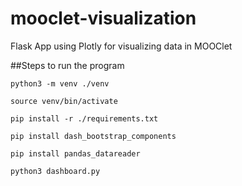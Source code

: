 # mooclet-visualization
Flask App using Plotly for visualizing data in MOOClet


##Steps to run the program

`
python3 -m venv ./venv
`

`
source venv/bin/activate
`

`
pip install -r ./requirements.txt
`

`
pip install dash_bootstrap_components
`

`
pip install pandas_datareader
`

`
python3 dashboard.py
`
